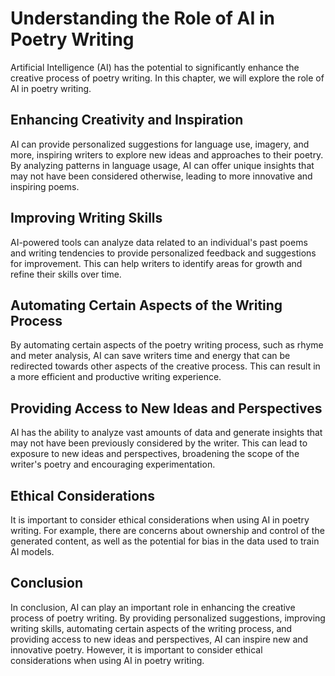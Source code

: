 Understanding the Role of AI in Poetry Writing
================================================================================================

Artificial Intelligence (AI) has the potential to significantly enhance the creative process of poetry writing. In this chapter, we will explore the role of AI in poetry writing.

Enhancing Creativity and Inspiration
------------------------------------

AI can provide personalized suggestions for language use, imagery, and more, inspiring writers to explore new ideas and approaches to their poetry. By analyzing patterns in language usage, AI can offer unique insights that may not have been considered otherwise, leading to more innovative and inspiring poems.

Improving Writing Skills
------------------------

AI-powered tools can analyze data related to an individual's past poems and writing tendencies to provide personalized feedback and suggestions for improvement. This can help writers to identify areas for growth and refine their skills over time.

Automating Certain Aspects of the Writing Process
-------------------------------------------------

By automating certain aspects of the poetry writing process, such as rhyme and meter analysis, AI can save writers time and energy that can be redirected towards other aspects of the creative process. This can result in a more efficient and productive writing experience.

Providing Access to New Ideas and Perspectives
----------------------------------------------

AI has the ability to analyze vast amounts of data and generate insights that may not have been previously considered by the writer. This can lead to exposure to new ideas and perspectives, broadening the scope of the writer's poetry and encouraging experimentation.

Ethical Considerations
----------------------

It is important to consider ethical considerations when using AI in poetry writing. For example, there are concerns about ownership and control of the generated content, as well as the potential for bias in the data used to train AI models.

Conclusion
----------

In conclusion, AI can play an important role in enhancing the creative process of poetry writing. By providing personalized suggestions, improving writing skills, automating certain aspects of the writing process, and providing access to new ideas and perspectives, AI can inspire new and innovative poetry. However, it is important to consider ethical considerations when using AI in poetry writing.
